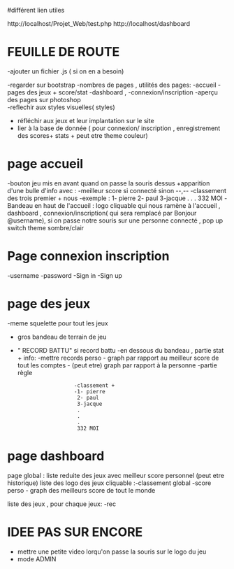#différent lien utiles 

http://localhost/Projet_Web/test.php
http://localhost/dashboard 
       


# FEUILLE DE ROUTE 

-ajouter un fichier .js ( si on en a besoin)

-regarder sur bootstrap
-nombres de pages , utilités des pages:
        -accueil
        -pages des jeux + score/stat
        -dashboard , 
        -connexion/inscription
-aperçu des pages sur photoshop        
-reflechir aux styles visuelles( styles)

- réfléchir aux jeux et leur implantation sur le site 
- lier à la base de donnée ( pour connexion/ inscription , enregistrement des scores+ stats + peut etre theme couleur)



# page accueil
-bouton jeu mis en avant quand on passe la souris dessus 
                                                        +apparition d'une bulle d'info avec :
                                                            -meilleur score si connecté sinon --,--
                                                            -classement des trois premier + nous
                                                                        -exemple : 1- pierre
                                                                                   2- paul
                                                                                   3-jacque
                                                                                   .
                                                                                   .
                                                                                   .
                                                                                   332 MOI
-Bandeau en haut de l'accueil : logo cliquable qui nous ramène à l'accueil , dashboard , connexion/inscription( qui sera remplacé par Bonjour @username),
si on passe notre souris sur une personne connecté , pop up switch theme sombre/clair

# Page connexion inscription
-username
-password
-Sign in
-Sign up

# page des jeux
-meme squelette pour tout les jeux 
- gros bandeau de terrain de jeu
+ " RECORD BATTU" si record battu
-en dessous du bandeau , partie stat + info:
                        -mettre records perso
                        - graph par rapport au meilleur score de tout les comptes 
                        - (peut etre) graph par rapport à la personne 
                        -partie règle

                        -classement +
                        -1- pierre
                         2- paul
                         3-jacque
                         .
                         .
                         .
                         332 MOI

# page dashboard
page global : liste reduite des jeux avec meilleur score personnel 
              (peut etre historique)
              liste des logo des jeux cliquable 
              :-classement global
               -score perso
               - graph des meilleurs score de tout le monde

 liste des jeux , pour chaque jeux:
 -rec

# IDEE PAS SUR ENCORE

- mettre une petite video lorqu'on passe la souris sur le logo du jeu 
- mode ADMIN

                                                                                    